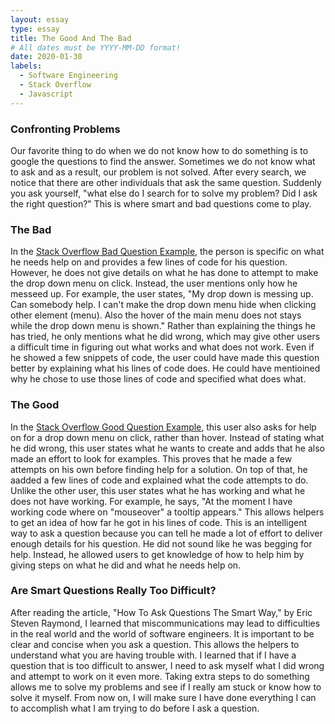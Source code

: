 ```yaml
---
layout: essay
type: essay
title: The Good And The Bad
# All dates must be YYYY-MM-DD format!
date: 2020-01-30
labels:
  - Software Engineering
  - Stack Overflow
  - Javascript 
---
```


### Confronting Problems
Our favorite thing to do when we do not know how to do something is to google the questions to find the answer. Sometimes we do not know what to ask and as a result, our problem is not solved. After every search, we notice that there are other individuals that ask the same question. Suddenly you ask yourself, "what else do I search for to solve my problem? Did I ask the right question?" This is where smart and bad questions come to play.  


### The Bad
In the [Stack Overflow Bad Question Example]( https://stackoverflow.com/questions/33932938/drop-down-menu-on-click), the person is specific on what he needs help on and provides a few lines of code for his question. However, he does not give details on what he has done to attempt to make the drop down menu on click. Instead, the user mentions only how he messeed up. For example, the user states, "My drop down is messing up. Can somebody help. I can't make the drop down menu hide when clicking other element (menu). Also the hover of the main menu does not stays while the drop down menu is shown." Rather than explaining the things he has tried, he only mentions what he did wrong, which may give other users a difficult time in figuring out what works and what does not work. Even if he showed a few snippets of code, the user could have made this question better by explaining what his lines of code does. He could have mentioined why he chose to use those lines of code and specified what does what. 

### The Good
In the [Stack Overflow Good Question Example]( https://stackoverflow.com/questions/35295504/d3-js-drop-down-menu-on-click), this user also asks for help on for a drop down menu on click, rather than hover. Instead of stating what he did wrong, this user states what he wants to create and adds that he also made an effort to look for examples. This proves that he made a few attempts on his own before finding help for a solution. On top of that, he aadded a few lines of code and explained what the code attempts to do. Unlike the other user, this user states what he has working and what he does not have working. For example, he says, "At the moment I have working code where on "mouseover" a tooltip appears." This allows helpers to get an idea of how far he got in his lines of code. This is an intelligent way to ask a question because you can tell he made a lot of effort to deliver enough details for his question. He did not sound like he was begging for help. Instead, he allowed users to get knowledge of how to help him by giving steps on what he did and what he needs help on.

### Are Smart Questions Really Too Difficult?
After reading the article, "How To Ask Questions The Smart Way," by Eric Steven Raymond, I learned that miscommunications may lead to difficulties in the real world and the world of software engineers. It is important to be clear and concise when you ask a question. This allows the helpers to understand what you are having trouble with. I learned that if I have a question that is too difficult to answer, I need to ask myself what I did wrong and attempt to work on it even more. Taking extra steps to do something allows me to solve my problems and see if I really am stuck or know how to solve it myself. From now on, I will make sure I have done everything I can to accomplish what I am trying to do before I ask a question. 
